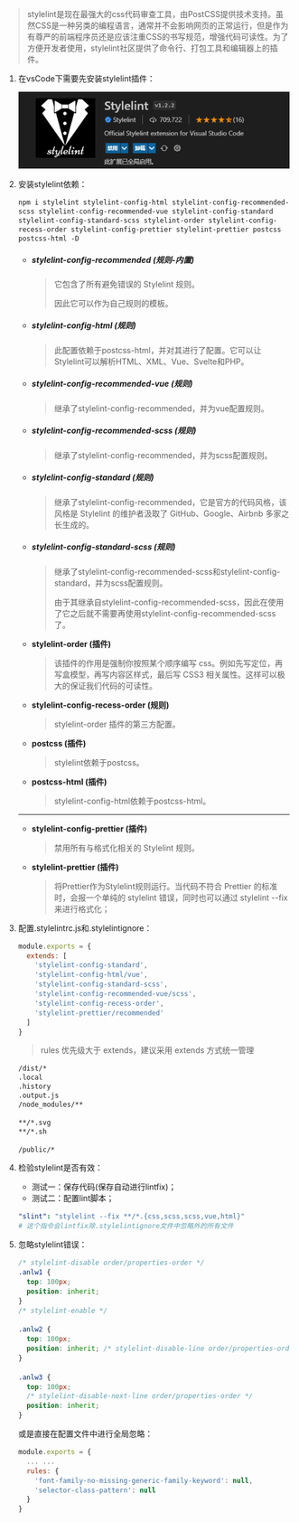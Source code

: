 > stylelint是现在最强大的css代码审查工具，由PostCSS提供技术支持。虽然CSS是一种另类的编程语言，通常并不会影响网页的正常运行，但是作为有尊严的前端程序员还是应该注重CSS的书写规范，增强代码可读性。为了方便开发者使用，stylelint社区提供了命令行、打包工具和编辑器上的插件。

1. 在vsCode下需要先安装stylelint插件：

   ![](https://raw.githubusercontent.com/ilmangoi/imgRepo/main/img/Snipaste_2022-06-19_15-38-59.png)

2. 安装stylelint依赖：

   ``` 
   npm i stylelint stylelint-config-html stylelint-config-recommended-scss stylelint-config-recommended-vue stylelint-config-standard stylelint-config-standard-scss stylelint-order stylelint-config-recess-order stylelint-config-prettier stylelint-prettier postcss postcss-html -D
   ```

   - ##### stylelint-config-recommended (规则-内置)

     > 它包含了所有避免错误的 Stylelint 规则。
     >
     > 因此它可以作为自己规则的模板。

   - ##### stylelint-config-html (规则)

     > 此配置依赖于postcss-html，并对其进行了配置。它可以让Stylelint可以解析HTML、XML、Vue、Svelte和PHP。

   - ##### stylelint-config-recommended-vue (规则)

     > 继承了stylelint-config-recommended，并为vue配置规则。

   - ##### stylelint-config-recommended-scss (规则)

     > 继承了stylelint-config-recommended，并为scss配置规则。

   - ##### stylelint-config-standard  (规则)

     > 继承了stylelint-config-recommended，它是官方的代码风格，该风格是 Stylelint 的维护者汲取了 GitHub、Google、Airbnb 多家之长生成的。

   - ##### stylelint-config-standard-scss  (规则)

     > 继承了stylelint-config-recommended-scss和stylelint-config-standard，并为scss配置规则。
     >
     > 由于其继承自stylelint-config-recommended-scss，因此在使用了它之后就不需要再使用stylelint-config-recommended-scss了。

   - **stylelint-order (插件)**

     > 该插件的作用是强制你按照某个顺序编写 css。例如先写定位，再写盒模型，再写内容区样式，最后写 CSS3 相关属性。这样可以极大的保证我们代码的可读性。

   - **stylelint-config-recess-order (规则)**

     > stylelint-order 插件的第三方配置。

   - **postcss  (插件)** 

     > stylelint依赖于postcss。

   - **postcss-html (插件)**

     > stylelint-config-html依赖于postcss-html。

   ------

   <!--使stylelint兼容prettier-->

   - **stylelint-config-prettier (插件)**

     > 禁用所有与格式化相关的 Stylelint 规则。

   - **stylelint-prettier (插件)**

     > 将Prettier作为Stylelint规则运行。当代码不符合 Prettier 的标准时，会报一个单纯的 stylelint 错误，同时也可以通过 stylelint --fix 来进行格式化；

3. 配置.stylelintrc.js和.stylelintignore：

   ``` js
   module.exports = {
     extends: [
       'stylelint-config-standard',
       'stylelint-config-html/vue',
       'stylelint-config-standard-scss',
       'stylelint-config-recommended-vue/scss',
       'stylelint-config-recess-order',
       'stylelint-prettier/recommended'
     ]
   }
   ```

   > rules 优先级大于 extends，建议采用 extends 方式统一管理

   ``` 
   /dist/*
   .local
   .history
   .output.js
   /node_modules/**
   
   **/*.svg
   **/*.sh
   
   /public/*
   ```

4. 检验stylelint是否有效：

   * 测试一：保存代码(保存自动进行lintfix)；
   * 测试二：配置lint脚本；

    ``` yaml
    "slint": "stylelint --fix **/*.{css,scss,scss,vue,html}"
    # 这个指令会lintfix除.stylelintignore文件中忽略外的所有文件
    ```

5. 忽略stylelint错误：

   ``` css
   /* stylelint-disable order/properties-order */
   .anlw1 {
     top: 100px;
     position: inherit;
   }
   /* stylelint-enable */
   
   .anlw2 {
     top: 100px;
     position: inherit; /* stylelint-disable-line order/properties-order */
   }
   
   .anlw3 {
     top: 100px;
     /* stylelint-disable-next-line order/properties-order */
     position: inherit;
   }
   ```
   
   或是直接在配置文件中进行全局忽略：
   
   ```js
   module.exports = {
     ... ...
     rules: {
       'font-family-no-missing-generic-family-keyword': null,
       'selector-class-pattern': null
     }
   }
   ```
   
   

